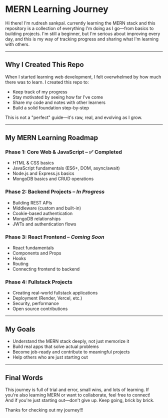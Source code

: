 

# MERN Learning Journey

Hi there! I'm rudresh sankpal. currently learning the MERN stack and this repository is a collection of everything I'm doing as I go—from basics to building projects. I'm still a beginner, but I'm serious about improving every day, and this is my way of tracking progress and sharing what I'm learning with others.

---

## Why I Created This Repo

When I started learning web development, I felt overwhelmed by how much there was to learn. I created this repo to:

- Keep track of my progress
- Stay motivated by seeing how far I've come
- Share my code and notes with other learners
- Build a solid foundation step-by-step

This is not a "perfect" guide—it's raw, real, and evolving as I grow.

---

## My MERN Learning Roadmap

### Phase 1: Core Web & JavaScript – ✅ Completed  
- HTML & CSS basics  
- JavaScript fundamentals (ES6+, DOM, async/await)  
- Node.js and Express.js basics  
- MongoDB basics and CRUD operations

### Phase 2: Backend Projects – *In Progress*  
- Building REST APIs  
- Middleware (custom and built-in)  
- Cookie-based authentication  
- MongoDB relationships  
- JWTs and authentication flows

### Phase 3: React Frontend – *Coming Soon*  
- React fundamentals  
- Components and Props  
- Hooks  
- Routing  
- Connecting frontend to backend

### Phase 4: Fullstack Projects  
- Creating real-world fullstack applications  
- Deployment (Render, Vercel, etc.)  
- Security, performance  
- Open source contributions

---


## My Goals

- Understand the MERN stack deeply, not just memorize it
- Build real apps that solve actual problems
- Become job-ready and contribute to meaningful projects
- Help others who are just starting out

---

## Final Words

This journey is full of trial and error, small wins, and lots of learning. If you're also learning MERN or want to collaborate, feel free to connect!  
And if you're just starting out—don't give up. Keep going, brick by brick.

Thanks for checking out my journey!!!


